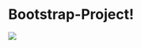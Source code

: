 # Bootstrap-Project!
<img src="https://github.com/zahoorshinwari/Bootstrap-Project/assets/96809959/e4fa6dcf-d8f7-40b7-aaee-5cca72feec80">
